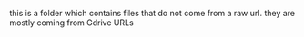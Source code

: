 this is a folder which contains files that do not come from a raw url. they are mostly coming from Gdrive URLs
